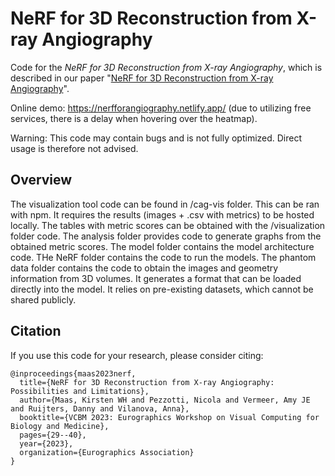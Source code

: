 # NeRF for 3D Reconstruction from X-ray Angiography

Code for the *NeRF for 3D Reconstruction from X-ray Angiography*, which is described in our paper "[NeRF for 3D Reconstruction from X-ray Angiography](https://diglib.eg.org/handle/10.2312/vcbm20231210)".

Online demo: https://nerfforangiography.netlify.app/ (due to utilizing free services, there is a delay when hovering over the heatmap).

Warning: This code may contain bugs and is not fully optimized. Direct usage is therefore not advised.

## Overview
The visualization tool code can be found in /cag-vis folder. This can be ran with npm. It requires the results (images + .csv with metrics) to be hosted locally. The tables with metric scores can be obtained with the /visualization folder code.
The analysis folder provides code to generate graphs from the obtained metric scores.
The model folder contains the model architecture code.
THe NeRF folder contains the code to run the models.
The phantom data folder contains the code to obtain the images and geometry information from 3D volumes. It generates a format that can be loaded directly into the model. It relies on pre-existing datasets, which cannot be shared publicly.

## Citation
If you use this code for your research, please consider citing:
```
@inproceedings{maas2023nerf,
  title={NeRF for 3D Reconstruction from X-ray Angiography: Possibilities and Limitations},
  author={Maas, Kirsten WH and Pezzotti, Nicola and Vermeer, Amy JE and Ruijters, Danny and Vilanova, Anna},
  booktitle={VCBM 2023: Eurographics Workshop on Visual Computing for Biology and Medicine},
  pages={29--40},
  year={2023},
  organization={Eurographics Association}
}
```
